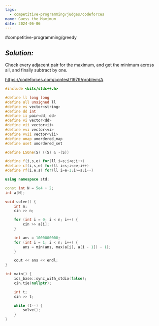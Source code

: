 ```yaml
---
tags:
  - competitive-programming/judges/codeforces
name: Guess the Maximum
date: 2024-06-06
---
```

#competitive-programming/greedy 
## _Solution:_
Check every adjacent pair for the maximum, and get the minimum across all, and finally subtract by one.

https://codeforces.com/contest/1979/problem/A
```cpp
#include <bits/stdc++.h>

#define ll long long
#define ull unsigned ll
#define vs vector<string>
#define dd int
#define ii pair<dd, dd>
#define vi vector<dd>
#define vii vector<ii>
#define vvi vector<vi>
#define vvii vector<vii>
#define umap unordered_map
#define uset unordered_set

#define LSOne(S) ((S) & -(S))

#define f(i,s,e) for(ll i=s;i<e;i++)
#define cf(i,s,e) for(ll i=s;i<=e;i++)
#define rf(i,e,s) for(ll i=e-1;i>=s;i--)

using namespace std;

const int N = 5e4 + 2;
int a[N];

void solve() {
    int n;
    cin >> n;

    for (int i = 0; i < n; i++) {
        cin >> a[i];
    }

    int ans = 1000000000;
    for (int i = 1; i < n; i++) {
        ans = min(ans, max(a[i], a[i - 1]) - 1);
    }

    cout << ans << endl;
}

int main() {
    ios_base::sync_with_stdio(false);
    cin.tie(nullptr);

    int t;
    cin >> t;

    while (t--) {
        solve();
    }
}
```